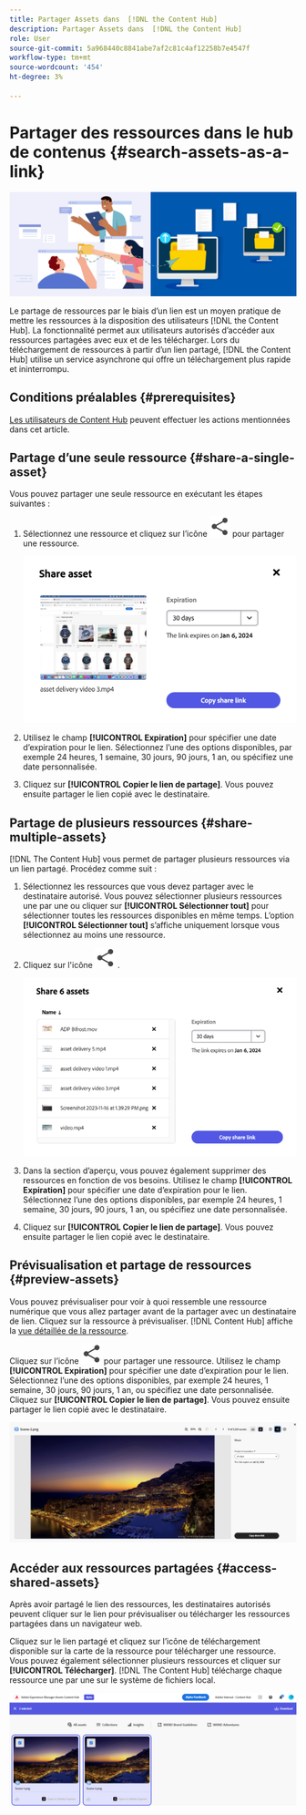 ```yaml
---
title: Partager Assets dans  [!DNL the Content Hub]
description: Partager Assets dans  [!DNL the Content Hub]
role: User
source-git-commit: 5a968440c8841abe7af2c81c4af12258b7e4547f
workflow-type: tm+mt
source-wordcount: '454'
ht-degree: 3%

---
```



# Partager des ressources dans le hub de contenus {#search-assets-as-a-link}

![Image de bannière de ressources de partage](assets/share-assets-banner.png)

Le partage de ressources par le biais d’un lien est un moyen pratique de mettre les ressources à la disposition des utilisateurs [!DNL the Content Hub]. La fonctionnalité permet aux utilisateurs autorisés d’accéder aux ressources partagées avec eux et de les télécharger. Lors du téléchargement de ressources à partir d’un lien partagé, [!DNL the Content Hub] utilise un service asynchrone qui offre un téléchargement plus rapide et ininterrompu.

## Conditions préalables {#prerequisites}

[Les utilisateurs de Content Hub](deploy-content-hub.md#onboard-content-hub-users) peuvent effectuer les actions mentionnées dans cet article.

## Partage d’une seule ressource {#share-a-single-asset}

Vous pouvez partager une seule ressource en exécutant les étapes suivantes :

1. Sélectionnez une ressource et cliquez sur l’icône ![partager](assets/share.svg) pour partager une ressource.

   ![ Partage d’une seule ressource](assets/sharing-single-asset.png)

1. Utilisez le champ **[!UICONTROL Expiration]** pour spécifier une date d’expiration pour le lien. Sélectionnez l’une des options disponibles, par exemple 24 heures, 1 semaine, 30 jours, 90 jours, 1 an, ou spécifiez une date personnalisée.

1. Cliquez sur **[!UICONTROL Copier le lien de partage]**. Vous pouvez ensuite partager le lien copié avec le destinataire.

## Partage de plusieurs ressources {#share-multiple-assets}

[!DNL The Content Hub] vous permet de partager plusieurs ressources via un lien partagé. Procédez comme suit :

1. Sélectionnez les ressources que vous devez partager avec le destinataire autorisé. Vous pouvez sélectionner plusieurs ressources une par une ou cliquer sur **[!UICONTROL Sélectionner tout]** pour sélectionner toutes les ressources disponibles en même temps. L’option **[!UICONTROL Sélectionner tout]** s’affiche uniquement lorsque vous sélectionnez au moins une ressource.

1. Cliquez sur l&#39;icône ![partager](assets/share.svg) .

   ![ Partage de plusieurs ressources](assets/sharing-multiple-assets.png)

1. Dans la section d’aperçu, vous pouvez également supprimer des ressources en fonction de vos besoins. Utilisez le champ **[!UICONTROL Expiration]** pour spécifier une date d’expiration pour le lien. Sélectionnez l’une des options disponibles, par exemple 24 heures, 1 semaine, 30 jours, 90 jours, 1 an, ou spécifiez une date personnalisée.

1. Cliquez sur **[!UICONTROL Copier le lien de partage]**. Vous pouvez ensuite partager le lien copié avec le destinataire.

## Prévisualisation et partage de ressources {#preview-assets}

Vous pouvez prévisualiser pour voir à quoi ressemble une ressource numérique que vous allez partager avant de la partager avec un destinataire de lien. Cliquez sur la ressource à prévisualiser. [!DNL Content Hub] affiche la [vue détaillée de la ressource](asset-properties-content-hub.md).

Cliquez sur l’icône ![partager](assets/share.svg) pour partager une ressource. Utilisez le champ **[!UICONTROL Expiration]** pour spécifier une date d’expiration pour le lien. Sélectionnez l’une des options disponibles, par exemple 24 heures, 1 semaine, 30 jours, 90 jours, 1 an, ou spécifiez une date personnalisée. Cliquez sur **[!UICONTROL Copier le lien de partage]**. Vous pouvez ensuite partager le lien copié avec le destinataire.

![Aperçu des ressources dans Content Hub](assets/preview-assets-content-hub.png)

## Accéder aux ressources partagées {#access-shared-assets}

Après avoir partagé le lien des ressources, les destinataires autorisés peuvent cliquer sur le lien pour prévisualiser ou télécharger les ressources partagées dans un navigateur web.

Cliquez sur le lien partagé et cliquez sur l’icône de téléchargement disponible sur la carte de la ressource pour télécharger une ressource.  Vous pouvez également sélectionner plusieurs ressources et cliquer sur **[!UICONTROL Télécharger]**. <!--You can either download original assets or Original+Renditions of an asset.--> [!DNL The Content Hub] télécharge chaque ressource une par une sur le système de fichiers local.

![Accéder aux liens partagés](assets/content-hub-access-shared-links.png)




